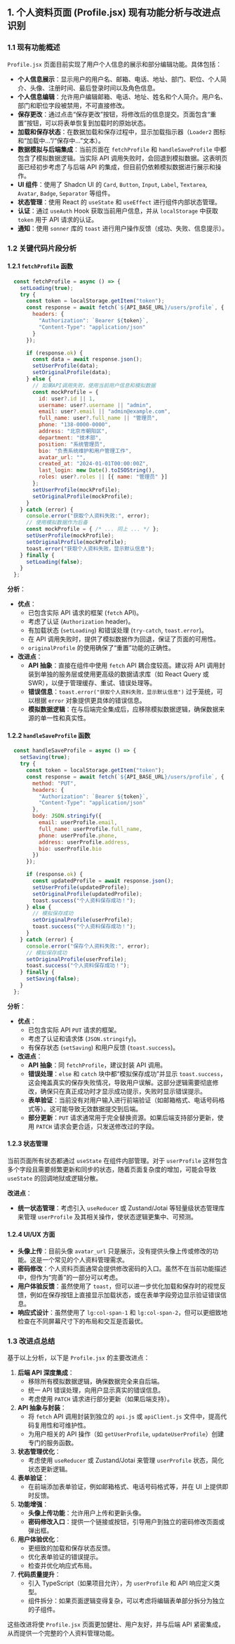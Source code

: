 ## 1. 个人资料页面 (Profile.jsx) 现有功能分析与改进点识别

### 1.1 现有功能概述

`Profile.jsx` 页面目前实现了用户个人信息的展示和部分编辑功能。具体包括：

*   **个人信息展示**：显示用户的用户名、邮箱、电话、地址、部门、职位、个人简介、头像、注册时间、最后登录时间以及角色信息。
*   **个人信息编辑**：允许用户编辑邮箱、电话、地址、姓名和个人简介。用户名、部门和职位字段被禁用，不可直接修改。
*   **保存更改**：通过点击“保存更改”按钮，将修改后的信息提交。页面包含“重置”按钮，可以将表单恢复到加载时的原始状态。
*   **加载和保存状态**：在数据加载和保存过程中，显示加载指示器（`Loader2` 图标和“加载中...”/“保存中...”文本）。
*   **数据模拟与后端集成**：当前页面在 `fetchProfile` 和 `handleSaveProfile` 中都包含了模拟数据逻辑。当实际 API 调用失败时，会回退到模拟数据。这表明页面已经初步考虑了与后端 API 的集成，但目前仍依赖模拟数据进行展示和操作。
*   **UI 组件**：使用了 Shadcn UI 的 `Card`, `Button`, `Input`, `Label`, `Textarea`, `Avatar`, `Badge`, `Separator` 等组件。
*   **状态管理**：使用 React 的 `useState` 和 `useEffect` 进行组件内部状态管理。
*   **认证**：通过 `useAuth` Hook 获取当前用户信息，并从 `localStorage` 中获取 `token` 用于 API 请求的认证。
*   **通知**：使用 `sonner` 库的 `toast` 进行用户操作反馈（成功、失败、信息提示）。

### 1.2 关键代码片段分析

#### 1.2.1 `fetchProfile` 函数

```jsx
  const fetchProfile = async () => {
    setLoading(true);
    try {
      const token = localStorage.getItem("token");
      const response = await fetch(`${API_BASE_URL}/users/profile`, {
        headers: {
          "Authorization": `Bearer ${token}`,
          "Content-Type": "application/json"
        }
      });

      if (response.ok) {
        const data = await response.json();
        setUserProfile(data);
        setOriginalProfile(data);
      } else {
        // 如果API调用失败，使用当前用户信息和模拟数据
        const mockProfile = {
          id: user?.id || 1,
          username: user?.username || "admin",
          email: user?.email || "admin@example.com",
          full_name: user?.full_name || "管理员",
          phone: "138-0000-0000",
          address: "北京市朝阳区",
          department: "技术部",
          position: "系统管理员",
          bio: "负责系统维护和用户管理工作",
          avatar_url: "",
          created_at: "2024-01-01T00:00:00Z",
          last_login: new Date().toISOString(),
          roles: user?.roles || [{ name: "管理员" }]
        };
        setUserProfile(mockProfile);
        setOriginalProfile(mockProfile);
      }
    } catch (error) {
      console.error("获取个人资料失败:", error);
      // 使用模拟数据作为后备
      const mockProfile = { /* ... 同上 ... */ };
      setUserProfile(mockProfile);
      setOriginalProfile(mockProfile);
      toast.error("获取个人资料失败，显示默认信息");
    } finally {
      setLoading(false);
    }
  };
```

**分析**：

*   **优点**：
    *   已包含实际 API 请求的框架 (`fetch` API)。
    *   考虑了认证 (`Authorization` header)。
    *   有加载状态 (`setLoading`) 和错误处理 (`try-catch`, `toast.error`)。
    *   在 API 调用失败时，提供了模拟数据作为回退，保证了页面的可用性。
    *   `originalProfile` 的使用确保了“重置”功能的正确性。
*   **改进点**：
    *   **API 抽象**：直接在组件中使用 `fetch` API 耦合度较高。建议将 API 调用封装到单独的服务层或使用更高级的数据请求库（如 React Query 或 SWR），以便于管理缓存、重试、错误处理等。
    *   **错误信息**：`toast.error("获取个人资料失败，显示默认信息")` 过于笼统，可以根据 `error` 对象提供更具体的错误信息。
    *   **模拟数据逻辑**：在与后端完全集成后，应移除模拟数据逻辑，确保数据来源的单一性和真实性。

#### 1.2.2 `handleSaveProfile` 函数

```jsx
  const handleSaveProfile = async () => {
    setSaving(true);
    try {
      const token = localStorage.getItem("token");
      const response = await fetch(`${API_BASE_URL}/users/profile`, {
        method: "PUT",
        headers: {
          "Authorization": `Bearer ${token}`,
          "Content-Type": "application/json"
        },
        body: JSON.stringify({
          email: userProfile.email,
          full_name: userProfile.full_name,
          phone: userProfile.phone,
          address: userProfile.address,
          bio: userProfile.bio
        })
      });

      if (response.ok) {
        const updatedProfile = await response.json();
        setUserProfile(updatedProfile);
        setOriginalProfile(updatedProfile);
        toast.success("个人资料保存成功！");
      } else {
        // 模拟保存成功
        setOriginalProfile(userProfile);
        toast.success("个人资料保存成功！");
      }
    } catch (error) {
      console.error("保存个人资料失败:", error);
      // 模拟保存成功
      setOriginalProfile(userProfile);
      toast.success("个人资料保存成功！");
    } finally {
      setSaving(false);
    }
  };
```

**分析**：

*   **优点**：
    *   已包含实际 API `PUT` 请求的框架。
    *   考虑了认证和请求体 (`JSON.stringify`)。
    *   有保存状态 (`setSaving`) 和用户反馈 (`toast.success`)。
*   **改进点**：
    *   **API 抽象**：同 `fetchProfile`，建议封装 API 调用。
    *   **错误处理**：`else` 和 `catch` 块中都“模拟保存成功”并显示 `toast.success`，这会掩盖真实的保存失败情况，导致用户误解。这部分逻辑需要彻底修改，确保只在真正成功时才显示成功提示，失败时显示错误提示。
    *   **表单验证**：当前没有对用户输入进行前端验证（如邮箱格式、电话号码格式等）。这可能导致无效数据提交到后端。
    *   **部分更新**：`PUT` 请求通常用于完全替换资源。如果后端支持部分更新，使用 `PATCH` 请求会更合适，只发送修改过的字段。

#### 1.2.3 状态管理

当前页面所有状态都通过 `useState` 在组件内部管理。对于 `userProfile` 这样包含多个字段且需要频繁更新和同步的状态，随着页面复杂度的增加，可能会导致 `useState` 的回调地狱或逻辑分散。

**改进点**：

*   **统一状态管理**：考虑引入 `useReducer` 或 Zustand/Jotai 等轻量级状态管理库来管理 `userProfile` 及其相关操作，使状态逻辑更集中、可预测。

#### 1.2.4 UI/UX 方面

*   **头像上传**：目前头像 `avatar_url` 只是展示，没有提供头像上传或修改的功能。这是一个常见的个人资料管理需求。
*   **密码修改**：个人资料页面通常会提供修改密码的入口。虽然不在当前功能描述中，但作为“完善”的一部分可以考虑。
*   **用户体验反馈**：虽然使用了 `toast`，但可以进一步优化加载和保存时的视觉反馈，例如在保存按钮上直接显示加载状态，或在表单字段旁边显示验证错误信息。
*   **响应式设计**：虽然使用了 `lg:col-span-1` 和 `lg:col-span-2`，但可以更细致地检查在不同屏幕尺寸下的布局和交互是否最优。

### 1.3 改进点总结

基于以上分析，以下是 `Profile.jsx` 的主要改进点：

1.  **后端 API 深度集成**：
    *   移除所有模拟数据逻辑，确保数据完全来自后端。
    *   统一 API 错误处理，向用户显示真实的错误信息。
    *   考虑使用 `PATCH` 请求进行部分更新（如果后端支持）。
2.  **API 抽象与封装**：
    *   将 `fetch` API 调用封装到独立的 `api.js` 或 `apiClient.js` 文件中，提高代码复用性和可维护性。
    *   为用户相关的 API 操作（如 `getUserProfile`, `updateUserProfile`）创建专门的服务函数。
3.  **状态管理优化**：
    *   考虑使用 `useReducer` 或 Zustand/Jotai 来管理 `userProfile` 状态，简化状态更新逻辑。
4.  **表单验证**：
    *   在前端添加表单验证，例如邮箱格式、电话号码格式等，并在 UI 上提供即时反馈。
5.  **功能增强**：
    *   **头像上传功能**：允许用户上传和更新头像。
    *   **密码修改入口**：提供一个链接或按钮，引导用户到独立的密码修改页面或弹出框。
6.  **用户体验优化**：
    *   更细致的加载和保存状态反馈。
    *   优化表单验证的错误提示。
    *   检查并优化响应式布局。
7.  **代码质量提升**：
    *   引入 TypeScript（如果项目允许），为 `userProfile` 和 API 响应定义类型。
    *   组件拆分：如果页面逻辑变得复杂，可以考虑将编辑表单部分拆分为独立的子组件。

这些改进将使 `Profile.jsx` 页面更加健壮、用户友好，并与后端 API 紧密集成，从而提供一个完整的个人资料管理功能。


